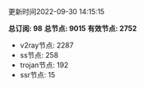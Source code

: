 更新时间2022-09-30 14:15:15

**总订阅: 98**
**总节点: 9015**
**有效节点: 2752**
- v2ray节点: 2287
- ss节点: 258
- trojan节点: 192
- ssr节点: 15

